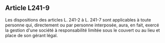 Article L241-9
----
Les dispositions des articles L. 241-2 à L. 241-7 sont applicables à toute
personne qui, directement ou par personne interposée, aura, en fait, exercé la
gestion d'une société à responsabilité limitée sous le couvert ou au lieu et
place de son gérant légal.
